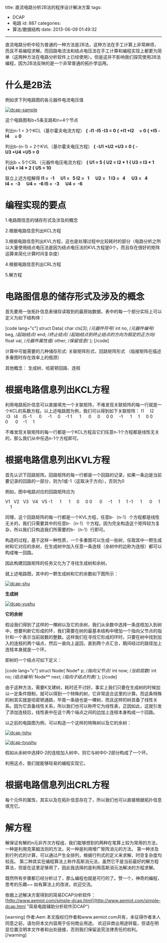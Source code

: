 title: 直流电路分析2B法的程序设计解决方案
tags:
  - DCAP
  - 电路
id: 887
categories:
  - 算法/数据结构
date: 2013-06-09 01:49:32
---

直流电路分析中较为普通的一种方法是2B法，这种方法在手工计算上非常麻烦，而且不易编程求解。而回路电流法和结点电压法在手工计算和编程实现上都更为简单（这两种方法在电路分析软件上已经使用）。但是这并不影响我们探究使用2B法编程，因为2B法反映的是一个非常普通的拓扑学运用。

# 什么是2B法

例如求下列电路图的各元器件电流电压值

[![dcap-sample](http://www.aemiot.com/wp-content/uploads/2013/06/dcap-sample.jpg)](http://www.aemiot.com/wp-content/uploads/2013/06/dcap-sample.jpg)

这个电路图有b=5条支路和n=4个节点

列出n-1 = 3个KCL（基尔霍夫电流方程）
**{ -I1 -I5 -I3 = 0
{ +I1 +I2     = 0
{ +I5 -I4     = 0**

列出b-(n-1) = 2个KVL（基尔霍夫电压方程）
**{ -U1 +U2 +U3 = 0
{ -U3 +U4 +U5 = 0**

列出b = 5个CRL（元器件电压电流方程）
**{ U1 = 5
{ U2 = I2 * 1
{ U3 = I3 * 1
{ U4 = I4 * 2
{ U5 = 10**

联立上述方程解得
**I1 =  -1      U1 =   5
I2 =   1      U2 =   1
I3 =   4      U3 =   4
I4 =  -3      U4 =  -6
I5 =  -3      U4 =  -6**

# 编程实现的要点

1.电路图信息的储存形式及涉及的概念

2.根据电路信息列出KCL方程

3.根据电路信息列出KVL方程，这也是处理过程中比较耗时的部分（电路分析之所以大量使用结点电压法是因为结点电压法的KVL方程是0个，而且存在很好的矩阵运算来简化计算时间复杂度）

4.根据电路信息列出CRL方程

5.解方程

# 电路图信息的储存形式及涉及的概念

首先要用一张拓扑信息表储存读取到的最原始数据，表中的每一个部分实际上可以定义为如下结构体：

[code lang="c"]
struct Data{
char cls[3];   /*元器件符号*/
int   no,      /*元器件编号*/
      beg,     /*起始结点*/
      end;     /*终止结点*/
      /*起始结点到终止结点的方向为假定的正方向*/
float val,     /*元器件属性值*/
      other;   /*保留信息*/
};
[/code]

计算中可能需要的几种储存形式:
关联矩阵形式、回路矩阵形式
（临接矩阵在描述多重图时存在效率上的瓶颈）

其他概念：
生成树、哈密顿回路、连枝

# 根据电路信息列出KCL方程

利用电路拓扑信息可以直接填充一个关联矩阵，不难发现关联矩阵的每一行就是一个KCL的系数方程。以上述电路图为例，我们可以得到如下关联矩阵：
I1     I2     I3   I4    I5
-1      0     -1     0    -1
1      1      0     0     0
0     -1      1     1     0
0      0      0    -1     1

不难发现关联矩阵的每一行都是一个KCL方程且它们任意n-1个方程都是线性无关的，那么我们从中任选n-1个方程即可。

# 根据电路信息列出KVL方程

首先认识下回路矩阵。回路矩阵的每一行都是一个回路的记录，如果一条边是当前要记录的回路的一部分，则为1或-1（这取决于方向），否则为0

例如，图中电路对应的回路矩阵应为

V1   V2   V3   V4   V5
-1      1      1     0     0
0      0     -1     1     1
-1      1      0     1     1

同理，这个回路矩阵的每一行都是一个KVL方程，任意b-（n-1）个方程都是线性无关的，我们只需要其中的任意b-（n-1）个方程。因为完全构造这个矩阵较为复杂，所以我们只构造我们所需要的b-（n-1）行即可。

构造的过程，基于这样一种性质，一个多重图可以生成一些树，任取其中一颗生成树和它对应的余树，在生成树中加入任意一条连枝（余树中的边称为连枝）都可以构成唯一回路。

因此构建回路矩阵的任务又化为了寻找生成树和余树。

就上述电路图，其中的一颗生成树和它的余数如下图所示：

[![dcap-shu](http://www.aemiot.com/wp-content/uploads/2013/06/dcap-shu.jpg)](http://www.aemiot.com/wp-content/uploads/2013/06/dcap-shu.jpg)

**生成树**

[![dcap-yushu](http://www.aemiot.com/wp-content/uploads/2013/06/dcap-yushu.jpg)](http://www.aemiot.com/wp-content/uploads/2013/06/dcap-yushu.jpg)

**它的余树**

假设我们得到了这样的一棵树以及它的余树，我们从余数中选择一条连枝加入到树中，想要判断它形成的环，我们需要在树的最基本结构中增加一个指向父节点的指针和一个表示当前层数的整数。这样我们在寻找它形成的环时，只要在树中找到加入的连枝的两个端点，然后一直向上返回，直到两个点汇合，期间经过的路径加上连枝本身就是一个环。

即树的一个结点可如下定义：

[code lang="c"]
struct Node{
    Node*  p;     /*指向父节点*/
    int    now;   /*当前层数*/
    int    no;    /*结点编号*/
    Node** next;  /*指向子结点列表*/
};
[/code]

由于这种方法，需要K叉建树，耗时还不讨好。事实上我们只要在生成树的时候加以一定条件限制，就可以得到一个特殊的树，它非常适合这里的计算。而这条特殊的树其实就是哈密顿通路，毕竟一条链也是一棵树，而且这样的树具备了线性关系。因为它具备线性关系，所以我们也可以称呼它为线性表，正因如此，这就引发了添加连枝后，线性表中在这个两个端点之间的边加上连枝本身构成一个回路。

以之前的电路图为例，可以构造一个这样的特殊树以及它的余树：

[![dcap-tshu](http://www.aemiot.com/wp-content/uploads/2013/06/dcap-tshu.jpg)](http://www.aemiot.com/wp-content/uploads/2013/06/dcap-tshu.jpg)

[![dcap-tyushu](http://www.aemiot.com/wp-content/uploads/2013/06/dcap-tyushu.jpg)](http://www.aemiot.com/wp-content/uploads/2013/06/dcap-tyushu.jpg)

假如从余树中选择0-2的连枝加入树中，则它与树中0-2部分构成了一个环。

利用这点，我们就能够轻易的编程实现它。

# 根据电路信息列出CRL方程

每个元件的属性，其实以及在拓扑信息存在了，所以我们也可以直接根据拓扑信息填充它。

# 解方程

解保证有解的n元非齐次方程组，我们能够想到的两种在笔算上较为常用的方法，一种是利用克莱姆法则的方法，另一种是利用增广矩阵消元的方法。
第一种涉及到行列式的计算，可以通过产生全排列，根据行列式的定义来求解，时空复杂度均较高。
第二种其实在编程算法上称作高斯消元法，虽然它不是当前最好的解方程算法，但是在这里足够用了，因此我选择的是利用高斯消元法解决的方程求解。

既然所有步骤都已经分析过了，那么编程也就是可行的了。赞一个，神奇的编程，思考的乐趣~~
如有算法上的改进，欢迎交流。

依据上述解决方案得到的简易DCAP分析软件：[http://www.aemiot.com/simple-dcap.html](http://www.aemiot.com/simple-dcap.html "简易电路辅助分析软件|DCAP")

[warning]
作者:Aem
本文版权归作者和www.aemiot.com共有，未征得作者本人同意之前，请勿将本文内容用于任何商业用途。 欢迎非商业用途转载，但请在明显位置注明本文作者和出处链接，否则我们保留追究法律责任的权利。
[/warning]